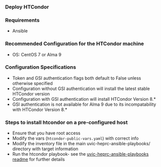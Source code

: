 ### Deploy HTCondor

### Requirements

- Ansible

### Recommended Configuration for the HTCondor machine

- OS: CentOS 7 or Alma 9

### Configuration Specifications

- Token and GSI authentication flags both default to False unless otherwise specified
- Configuration without GSI authentication will install the latest stable HTCondor version
- Configuration with GSI authentication will install HTCondor Version 8.*
- GSI authentication is not available for Alma 9 due to its incompatability with HTCondor Version 8.*

### Steps to install htcondor on a pre-configured host

- Ensure that you have root access
- Modify the vars (`htcondor-public-vars.yaml`) with correct info
- Modify the inventory file in the main uvic-heprc-ansible-playbooks/ directory with target information
- Run the htcondor playbook- see the [uvic-heprc-ansible-playbooks readme](/README.md) for further details
